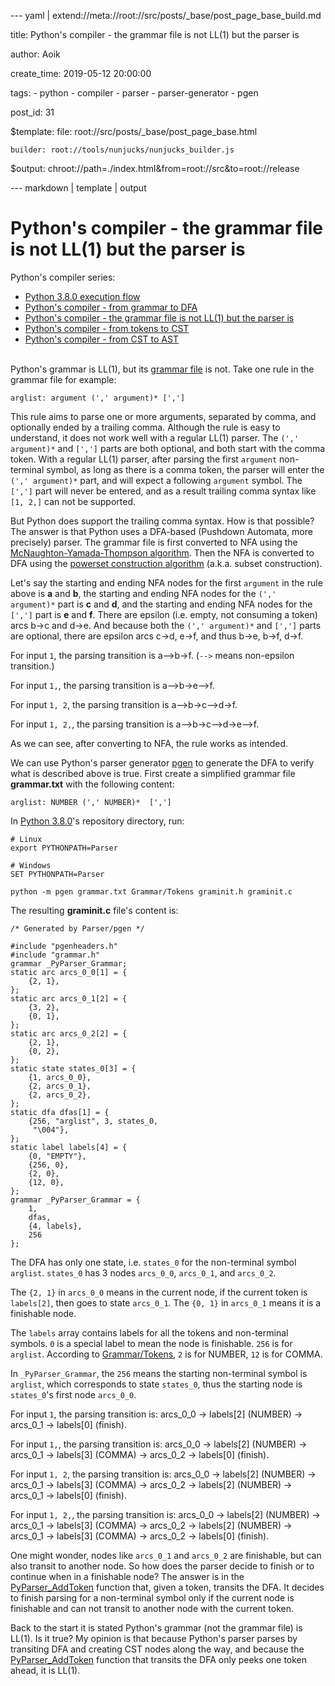 --- yaml | extend://meta://root://src/posts/_base/post_page_base_build.md

title: Python's compiler - the grammar file is not LL(1) but the parser is

author: Aoik

create_time: 2019-05-12 20:00:00

tags:
    - python
    - compiler
    - parser
    - parser-generator
    - pgen

post_id: 31

$template:
    file: root://src/posts/_base/post_page_base.html

    builder: root://tools/nunjucks/nunjucks_builder.js

$output: chroot://path=./index.html&from=root://src&to=root://release

--- markdown | template | output
# Python's compiler - the grammar file is not LL(1) but the parser is
Python's compiler series:
- [Python 3.8.0 execution flow](/blog/posts/python-3.8.0-execution-flow)
- [Python's compiler - from grammar to DFA](/blog/posts/python-compiler-from-grammar-to-dfa)
- [Python's compiler - the grammar file is not LL(1) but the parser is](/blog/posts/python-compiler-the-grammar-file-is-not-ll1-but-the-parser-is)
- [Python's compiler - from tokens to CST](/blog/posts/python-compiler-from-tokens-to-cst)
- [Python's compiler - from CST to AST](/blog/posts/python-compiler-from-cst-to-ast)

\
Python's grammar is LL(1), but its [grammar file](https://github.com/python/cpython/blob/v3.8.0/Grammar/Grammar) is not. Take one rule in the grammar file
for example:
```
arglist: argument (',' argument)* [',']
```
This rule aims to parse one or more arguments, separated by comma, and optionally ended by a trailing comma. Although the rule is easy to understand, it does not work well with a regular LL(1) parser. The `(',' argument)*` and `[',']` parts are both optional, and both start with the comma token. With a regular LL(1) parser, after parsing the first `argument` non-terminal symbol, as long as there is a comma token, the parser will enter the `(',' argument)*` part, and will expect a following `argument` symbol. The `[',']` part will never be entered, and as a result trailing comma syntax like `[1, 2,]` can not be supported.

But Python does support the trailing comma syntax. How is that possible? The answer is that Python uses a DFA-based (Pushdown Automata, more precisely) parser. The grammar file is first converted to NFA using the [McNaughton-Yamada-Thompson algorithm](https://en.wikipedia.org/wiki/Thompson%27s_construction). Then the NFA is converted to DFA using the [powerset construction algorithm](https://en.wikipedia.org/wiki/Powerset_construction) (a.k.a. subset construction).

Let's say the starting and ending NFA nodes for the first `argument` in the rule above is **a** and **b**, the starting and ending NFA nodes for the `(',' argument)*` part is **c** and **d**, and the starting and ending NFA nodes for the `[',']` part is **e** and **f**. There are epsilon (i.e. empty, not consuming a token) arcs b->c and d->e. And because both the `(',' argument)*` and `[',']` parts are optional, there are epsilon arcs c->d, e->f, and thus b->e, b->f, d->f.

For input `1`, the parsing transition is a-->b->f. (`-->` means non-epsilon transition.)

For input `1,`, the parsing transition is a-->b->e-->f.

For input `1, 2`, the parsing transition is a-->b->c-->d->f.

For input `1, 2,`, the parsing transition is a-->b->c-->d->e-->f.

As we can see, after converting to NFA, the rule works as intended.

We can use Python's parser generator [pgen](https://github.com/python/cpython/tree/v3.8.0/Parser/pgen) to generate the DFA to verify what is described above is true. First create a simplified grammar file **grammar.txt** with the following content:
```
arglist: NUMBER (',' NUMBER)*  [',']
```

In [Python 3.8.0](https://github.com/python/cpython/tree/v3.8.0)'s repository directory, run:
```
# Linux
export PYTHONPATH=Parser

# Windows
SET PYTHONPATH=Parser

python -m pgen grammar.txt Grammar/Tokens graminit.h graminit.c
```

The resulting **graminit.c** file's content is:
```
/* Generated by Parser/pgen */

#include "pgenheaders.h"
#include "grammar.h"
grammar _PyParser_Grammar;
static arc arcs_0_0[1] = {
    {2, 1},
};
static arc arcs_0_1[2] = {
    {3, 2},
    {0, 1},
};
static arc arcs_0_2[2] = {
    {2, 1},
    {0, 2},
};
static state states_0[3] = {
    {1, arcs_0_0},
    {2, arcs_0_1},
    {2, arcs_0_2},
};
static dfa dfas[1] = {
    {256, "arglist", 3, states_0,
     "\004"},
};
static label labels[4] = {
    {0, "EMPTY"},
    {256, 0},
    {2, 0},
    {12, 0},
};
grammar _PyParser_Grammar = {
    1,
    dfas,
    {4, labels},
    256
};
```

The DFA has only one state, i.e. `states_0` for the non-terminal symbol `arglist`. `states_0` has 3 nodes `arcs_0_0`, `arcs_0_1`, and `arcs_0_2`.

The `{2, 1}` in `arcs_0_0` means in the current node, if the current token is `labels[2]`, then goes to state `arcs_0_1`. The `{0, 1}` in `arcs_0_1` means it is a finishable node.

The `labels` array contains labels for all the tokens and non-terminal symbols. `0` is a special label to mean the node is finishable. `256` is for `arglist`. According to [Grammar/Tokens](https://github.com/python/cpython/blob/v3.8.0/Grammar/Tokens), `2` is for NUMBER, `12` is for COMMA.

In `_PyParser_Grammar`, the `256` means the starting non-terminal symbol is `arglist`, which corresponds to state `states_0`, thus the starting node is `states_0`'s first node `arcs_0_0`.

For input `1`, the parsing transition is: arcs_0_0 -> labels[2] (NUMBER) -> arcs_0_1 -> labels[0] (finish).

For input `1,`, the parsing transition is: arcs_0_0 -> labels[2] (NUMBER) -> arcs_0_1 -> labels[3] (COMMA) -> arcs_0_2 -> labels[0] (finish).

For input `1, 2`, the parsing transition is: arcs_0_0 -> labels[2] (NUMBER) -> arcs_0_1 -> labels[3] (COMMA) -> arcs_0_2 -> labels[2] (NUMBER) -> arcs_0_1 -> labels[0] (finish).

For input `1, 2,`, the parsing transition is: arcs_0_0 -> labels[2] (NUMBER) -> arcs_0_1 -> labels[3] (COMMA) -> arcs_0_2 -> labels[2] (NUMBER) -> arcs_0_1 -> labels[3] (COMMA) -> arcs_0_2 -> labels[0] (finish).

One might wonder, nodes like `arcs_0_1` and `arcs_0_2` are finishable, but can also transit to another node. So how does the parser decide to finish or to continue when in a finishable node? The answer is in the [PyParser_AddToken](https://github.com/python/cpython/blob/v3.8.0/Parser/parser.c#L231) function that, given a token, transits the DFA. It decides to finish parsing for a non-terminal symbol only if the current node is finishable and can not transit to another node with the current token.

Back to the start it is stated Python's grammar (not the grammar file) is LL(1). Is it true? My opinion is that because Python's parser parses by transiting DFA and creating CST nodes along the way, and because the [PyParser_AddToken](https://github.com/python/cpython/blob/v3.8.0/Parser/parser.c#L231) function that transits the DFA only peeks one token ahead, it is LL(1).
